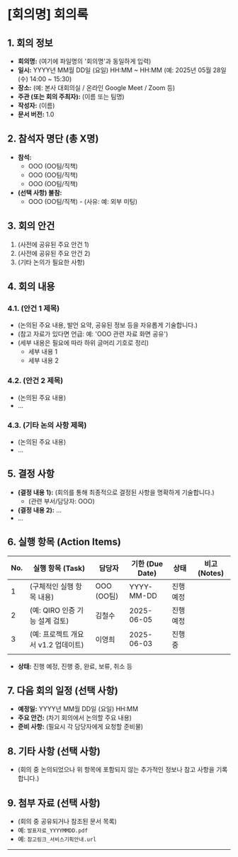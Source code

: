 # [회의명] 회의록

## 1. 회의 정보
- **회의명:** (여기에 파일명의 '회의명'과 동일하게 입력)
- **일시:** YYYY년 MM월 DD일 (요일) HH:MM ~ HH:MM (예: 2025년 05월 28일 (수) 14:00 ~ 15:30)
- **장소:** (예: 본사 대회의실 / 온라인 Google Meet / Zoom 등)
- **주관 (또는 회의 주최자):** (이름 또는 팀명)
- **작성자:** (이름)
- **문서 버전:** 1.0

## 2. 참석자 명단 (총 X명)
- **참석:**
    - OOO (OO팀/직책)
    - OOO (OO팀/직책)
    - OOO (OO팀/직책)
- **(선택 사항) 불참:**
    - OOO (OO팀/직책) - (사유: 예: 외부 미팅)

## 3. 회의 안건
1.  (사전에 공유된 주요 안건 1)
2.  (사전에 공유된 주요 안건 2)
3.  (기타 논의가 필요한 사항)

## 4. 회의 내용
### 4.1. (안건 1 제목)
- (논의된 주요 내용, 발언 요약, 공유된 정보 등을 자유롭게 기술합니다.)
- (참고 자료가 있다면 언급: 예: 'OOO 관련 자료 화면 공유')
- (세부 내용은 필요에 따라 하위 글머리 기호로 정리)
    - 세부 내용 1
    - 세부 내용 2

### 4.2. (안건 2 제목)
- (논의된 주요 내용)
- ...

### 4.3. (기타 논의 사항 제목)
- (논의된 주요 내용)
- ...

## 5. 결정 사항
- **(결정 내용 1):** (회의를 통해 최종적으로 결정된 사항을 명확하게 기술합니다.)
    - (관련 부서/담당자: OOO)
- **(결정 내용 2):** ...
- ...

## 6. 실행 항목 (Action Items)

| No.  | 실행 항목 (Task)                    | 담당자     | 기한 (Due Date) | 상태      | 비고 (Notes) |
| ---- | ----------------------------------- | ---------- | --------------- | --------- | ------------ |
| 1    | (구체적인 실행 항목 내용)           | OOO (OO팀) | YYYY-MM-DD      | 진행 예정 |              |
| 2    | (예: QIRO 인증 기능 설계 검토)      | 김철수     | 2025-06-05      | 진행 예정 |              |
| 3    | (예: 프로젝트 개요서 v1.2 업데이트) | 이영희     | 2025-06-03      | 진행 중   |              |
|      |                                     |            |                 |           |              |

* **상태:** 진행 예정, 진행 중, 완료, 보류, 취소 등

## 7. 다음 회의 일정 (선택 사항)
- **예정일:** YYYY년 MM월 DD일 (요일) HH:MM
- **주요 안건:** (차기 회의에서 논의할 주요 내용)
- **준비 사항:** (필요시 각 담당자에게 요청할 준비물)

## 8. 기타 사항 (선택 사항)
- (회의 중 논의되었으나 위 항목에 포함되지 않는 추가적인 정보나 참고 사항을 기록합니다.)

## 9. 첨부 자료 (선택 사항)
- (회의 중 공유되거나 참조된 문서 목록)
- 예: `발표자료_YYYYMMDD.pdf`
- 예: `참고링크_서비스기획안내.url`

---